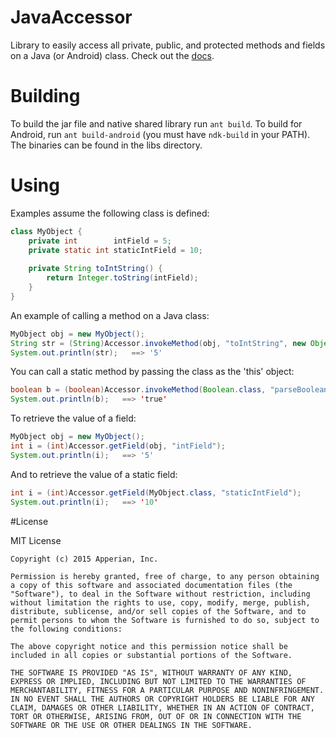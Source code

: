 # JavaAccessor
Library to easily access all private, public, and protected methods and fields on a Java (or Android) class.
Check out the [docs](http://apperian.github.io/JavaAccessor/).

# Building

To build the jar file and native shared library run ```ant build```. To build for Android, run ```ant build-android``` (you must have ```ndk-build``` in your PATH). The binaries can be found in the libs directory.

# Using

Examples assume the following class is defined:
```java
class MyObject {
    private int        intField = 5;
    private static int staticIntField = 10;
    
    private String toIntString() {
        return Integer.toString(intField);
    }
}
```

An example of calling a method on a Java class:
```java
MyObject obj = new MyObject();
String str = (String)Accessor.invokeMethod(obj, "toIntString", new Object[]());
System.out.println(str);   ==> '5'
```

You can call a static method by passing the class as the 'this' object:
```java
boolean b = (boolean)Accessor.invokeMethod(Boolean.class, "parseBoolean", new Object[] {"true"});
System.out.println(b);   ==> 'true'
```

To retrieve the value of a field:
```java
MyObject obj = new MyObject();
int i = (int)Accessor.getField(obj, "intField");
System.out.println(i);   ==> '5'
```

And to retrieve the value of a static field:
```java
int i = (int)Accessor.getField(MyObject.class, "staticIntField");
System.out.println(i);   ==> '10'
```

#License

MIT License
```text
Copyright (c) 2015 Apperian, Inc.

Permission is hereby granted, free of charge, to any person obtaining a copy of this software and associated documentation files (the "Software"), to deal in the Software without restriction, including without limitation the rights to use, copy, modify, merge, publish, distribute, sublicense, and/or sell copies of the Software, and to permit persons to whom the Software is furnished to do so, subject to the following conditions:

The above copyright notice and this permission notice shall be included in all copies or substantial portions of the Software.

THE SOFTWARE IS PROVIDED "AS IS", WITHOUT WARRANTY OF ANY KIND, EXPRESS OR IMPLIED, INCLUDING BUT NOT LIMITED TO THE WARRANTIES OF MERCHANTABILITY, FITNESS FOR A PARTICULAR PURPOSE AND NONINFRINGEMENT. IN NO EVENT SHALL THE AUTHORS OR COPYRIGHT HOLDERS BE LIABLE FOR ANY CLAIM, DAMAGES OR OTHER LIABILITY, WHETHER IN AN ACTION OF CONTRACT, TORT OR OTHERWISE, ARISING FROM, OUT OF OR IN CONNECTION WITH THE SOFTWARE OR THE USE OR OTHER DEALINGS IN THE SOFTWARE.
```
